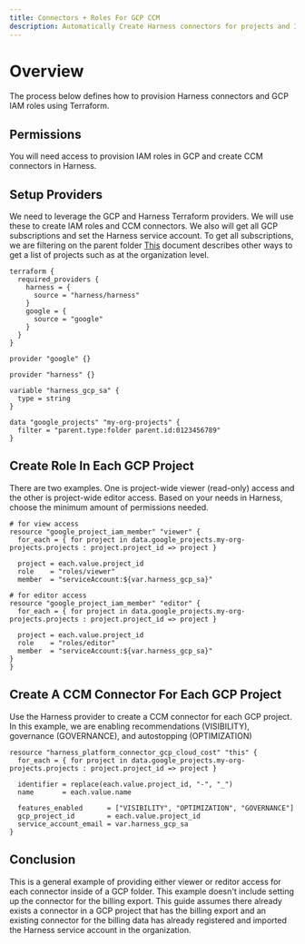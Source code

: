 ```yaml
---
title: Connectors + Roles For GCP CCM
description: Automatically Create Harness connectors for projects and IAM roles in each GCP subscription
---
```


# Overview

The process below defines how to provision Harness connectors and GCP IAM roles using Terraform.

## Permissions

You will need access to provision IAM roles in GCP and create CCM connectors in Harness.

## Setup Providers

We need to leverage the GCP and Harness Terraform providers. We will use these to create IAM roles and CCM connectors. We also will get all GCP subscriptions and set the Harness service account.  To get all subscriptions, we are filtering on the parent folder  [This](https://registry.terraform.io/providers/hashicorp/google/latest/docs/data-sources/projects) document describes other ways to get a list of projects such as at the organization level.

```
terraform {
  required_providers {
    harness = {
      source = "harness/harness"
    }
    google = {
      source = "google"
    }
  }
}

provider "google" {}

provider "harness" {}

variable "harness_gcp_sa" {
  type = string
}

data "google_projects" "my-org-projects" {
  filter = "parent.type:folder parent.id:0123456789"
}
```

## Create Role In Each GCP Project

There are two examples. One is project-wide viewer (read-only) access and the other is project-wide editor access. Based on your needs in Harness, choose the minimum amount of permissions needed.

```
# for view access
resource "google_project_iam_member" "viewer" {
  for_each = { for project in data.google_projects.my-org-projects.projects : project.project_id => project }

  project = each.value.project_id
  role    = "roles/viewer"
  member  = "serviceAccount:${var.harness_gcp_sa}"

# for editor access
resource "google_project_iam_member" "editor" {
  for_each = { for project in data.google_projects.my-org-projects.projects : project.project_id => project }

  project = each.value.project_id
  role    = "roles/editor"
  member  = "serviceAccount:${var.harness_gcp_sa}"
}
}
```

## Create A CCM Connector For Each GCP Project

Use the Harness provider to create a CCM connector for each GCP project. In this example, we are enabling recommendations (VISIBILITY), governance (GOVERNANCE), and autostopping (OPTIMIZATION)

```
resource "harness_platform_connector_gcp_cloud_cost" "this" {
  for_each = { for project in data.google_projects.my-org-projects.projects : project.project_id => project }

  identifier = replace(each.value.project_id, "-", "_")
  name       = each.value.name

  features_enabled      = ["VISIBILITY", "OPTIMIZATION", "GOVERNANCE"]
  gcp_project_id        = each.value.project_id
  service_account_email = var.harness_gcp_sa
}
```

## Conclusion

This is a general example of providing either viewer or reditor access for each connector inside of a GCP folder. This example doesn't include setting up the connector for the billing export. This guide assumes there already exists a connector in a GCP project that has the billing export and an existing connector for the billing data has already registered and imported the Harness service account in the organization.